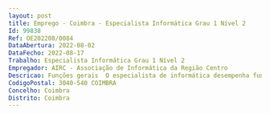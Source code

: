 ```yaml
--- 
layout: post
title: Emprego - Coimbra - Especialista Informática Grau 1 Nível 2
Id: 99838
Ref: OE202208/0084
DataAbertura: 2022-08-02
DataFecho: 2022-08-17
Trabalho: Especialista Informática Grau 1 Nível 2
Empregador: AIRC - Associação de Informática da Região Centro
Descricao: Funções gerais  O especialista de informática desempenha funções de conceção eaplicação nas seguintes áreas  Gestão e arquitetura de sistemas de informação  Infraestruturastecnológicas  e, Engenharia de software. Análise, conceção e gestão de sistemas de informação(de acordo com a Portaria n.º 358 2002, de 3 de abril).Principais tarefas e atribuições de acordo com o Mapa de Pessoal — Compete  lhe,nomeadamente, realizar as seguintes tarefas  Desempenhar tarefas ao nível de Definir e desenvolver as medidas necessárias à segurança e integridade da informação e especificar as normasde salvaguarda e de recuperação da informação  Realizar os estudos de suporte às decisões deimplementação de processos e sistemas informáticos e à especificação e contratação de tecnologias de informação e comunicação (TIC) e de empresas de prestação de serviços de informática Planear e desenvolver projetos de infraestruturas tecnológicas, englobando, designadamente,sistemas servidores de dados, de aplicações e de recursos, redes e controladores de comunicações e dispositivos de segurança das instalações, assegurando a respetiva gestão e manutenção  Assegurar a aplicação dos mecanismos de segurança, confidencialidade e integridade dainformação armazenada e processada e transportada nos sistemas de processamento e redes de comunicação utilizados  Estudar o impacte dos sistemas e das tecnologias de informação na organização do trabalho e no sistema organizacional, propondo medidas adequadas para a introduçãode inovações na organização e funcionamento dos serviços e para a formação dos utilizadoresde informática  Participar no planeamento e no controlo de projetos informáticos, em especial noâmbito da Proteção de Dados (RGPD)  Desenvolver e conceber aplicações no âmbito do RGPD Instalar componentes de hardware e software necessários internos, designadamente, sistemas servidores, dispositivos de comunicações, estações de trabalho, periféricos e suporte lógico utilitário,assegurando a respetiva manutenção e atualização  Instalar software, designadamente, programase aplicações informáticas necessárias ao desenvolvimento do normal trabalho dos colaboradoresda AIRC (soluções AIRC, sistemas Windows, Office, Linux, IOS e outras Aplicações)  Criar e gerirredes e sistemas informáticos internos  Apoiar os colaboradores da AIRC na operação dos equipamentos e no diagnóstico e resolução dos respetivos problemas  Colaborar com os restantesdepartamentos no provisionamento das condições de infraestrutura, compreendendo hardware esoftware, necessárias à operação e desenvolvimento das suas atividades  Prestar Serviços de ApoioTécnico, Suporte e de Implementação dos sistemas aos colaboradores da AIRC  Arranjar e manteroperacional todos os equipamentos informáticos internos, necessários ao desenvolvimento dosserviços  Implementar e Prestar Serviços de Apoio Técnico aos sistemas e soluções necessárias àsatividades dos diferentes departamentos da AIRC  Aprovisionar sistemas e equipamentos internos Parametrizar, fazer o suporte, instalar e apoiar na utilização de todos os equipamentos informáticosnecessários ao normal desenvolvimento dos serviços, tais como, computadores, IPad’s, Iphone’s,Tablets e qualquer outro equipamento informático que se verifique necessário  Gerir plataformascom sistema de tickets  Gerir telefones e centrais telefónicas  Adotar e observar as prescriçõeslegais de segurança e saúde a serem aplicadas na AIRC  Exercer as demais funções que lhe sejamcometidas por lei ou despacho superior.
CodigoPostal: 3040-540 COIMBRA
Concelho: Coimbra
Distrito: Coimbra
--- 
```

